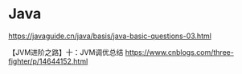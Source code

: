 # Java


https://javaguide.cn/java/basis/java-basic-questions-03.html

【JVM进阶之路】十：JVM调优总结
https://www.cnblogs.com/three-fighter/p/14644152.html